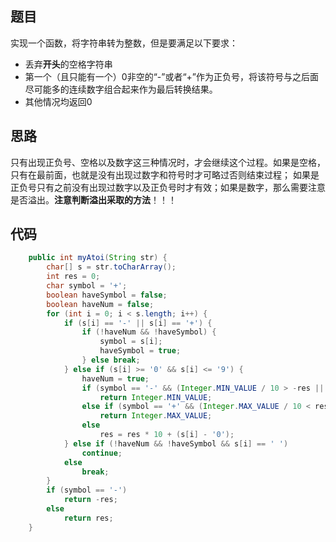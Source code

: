 ## 题目
实现一个函数，将字符串转为整数，但是要满足以下要求：
* 丢弃**开头**的空格字符串
* 第一个（且只能有一个）0非空的“-”或者“+”作为正负号，将该符号与之后面尽可能多的连续数字组合起来作为最后转换结果。
* 其他情况均返回0

## 思路
只有出现正负号、空格以及数字这三种情况时，才会继续这个过程。如果是空格，只有在最前面，也就是没有出现过数字和符号时才可略过否则结束过程；
如果是正负号只有之前没有出现过数字以及正负号时才有效；如果是数字，那么需要注意是否溢出。**注意判断溢出采取的方法**！！！
## 代码
```JAVA 
    public int myAtoi(String str) {
        char[] s = str.toCharArray();
        int res = 0;
        char symbol = '+';
        boolean haveSymbol = false;
        boolean haveNum = false;
        for (int i = 0; i < s.length; i++) {
            if (s[i] == '-' || s[i] == '+') {
                if (!haveNum && !haveSymbol) {
                    symbol = s[i];
                    haveSymbol = true;
                } else break;
            } else if (s[i] >= '0' && s[i] <= '9') {
                haveNum = true;
                if (symbol == '-' && (Integer.MIN_VALUE / 10 > -res || (Integer.MIN_VALUE / 10 == -res && s[i] > '8'))) // 判断是否溢出
                    return Integer.MIN_VALUE;
                else if (symbol == '+' && (Integer.MAX_VALUE / 10 < res || (Integer.MAX_VALUE / 10 == res && s[i] > '7')))
                    return Integer.MAX_VALUE;
                else
                    res = res * 10 + (s[i] - '0');
            } else if (!haveNum && !haveSymbol && s[i] == ' ')
                continue;
            else
                break;
        }
        if (symbol == '-')
            return -res;
        else
            return res;
    }
```
